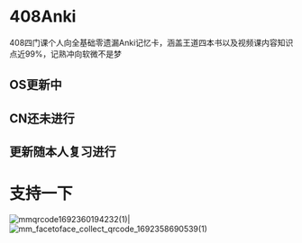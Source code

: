 # 408Anki
408四门课个人向全基础零遗漏Anki记忆卡，涵盖王道四本书以及视频课内容知识点近99%，记熟冲向软微不是梦
## OS更新中
## CN还未进行
## 更新随本人复习进行
# 支持一下 

![mmqrcode1692360194232(1)](https://github.com/qindarkstone/408Anki/assets/81075299/02f514c5-b949-4bb1-8557-cfffeec189b3)|![mm_facetoface_collect_qrcode_1692358690539(1)](https://github.com/qindarkstone/408Anki/assets/81075299/548d7676-d0d5-47b7-b2c4-aeb9524b0d24)
